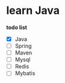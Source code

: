 # learn Java
**todo list**
  - [x] Java 
  - [ ] Spring
  - [ ] Maven
  - [ ] Mysql
  - [ ] Redis
  - [ ] Mybatis
